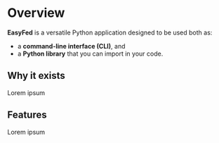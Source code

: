 # Overview

**EasyFed** is a versatile Python application designed to be used both as:

- a **command-line interface (CLI)**, and
- a **Python library** that you can import in your code.

## Why it exists

Lorem ipsum

## Features

Lorem ipsum
<!-- - 🧰 Easy to use via CLI (`mytool` command) -->
<!-- - 🐍 Importable Python API for scripting -->
<!-- - ⚙️ Works cross-platform -->
<!-- - 📦 Lightweight and dependency-free -->


